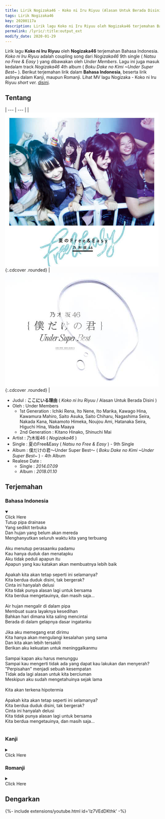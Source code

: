 ```yaml
---
title: Lirik Nogizaka46 - Koko ni Iru Riyuu (Alasan Untuk Berada Disini)
tags: Lirik Nogizaka46
key: 20200117a
description: Lirik lagu Koko ni Iru Riyuu oleh Nogizaka46 terjemahan Bahasa Indonesia. Koko ni Iru Riyuu adalah coupling song Nogizaka46 9th single dan 4th album.
permalink: /lyric/:title:output_ext
modify_date: 2020-01-29
---
```


Lirik lagu **Koko ni Iru Riyuu** oleh **Nogizaka46** terjemahan Bahasa Indonesia. *Koko ni Iru Riyuu* adalah coupling song dari *Nogizaka46* 9th single ( *Natsu no Free & Easy* ) yang dibawakan oleh *Under Members*. Lagu ini juga masuk kedalam track *Nogizaka46* 4th album ( *Boku Dake no Kimi ~Under Super Best~* ). <!--more--> Berikut terjemahan lirik dalam **Bahasa Indonesia**, beserta lirik aslinya dalam Kanji, maupun Romanji. Lihat MV lagu Nogizaka - Koko ni Iru Riyuu *short ver.* [disini](#dengarkan).

## Tentang

| --- | --- |
| ![Nogizaka46 9th Single Type C](/assets/images/nogizaka46-9th-single-type-c.jpg "Nogizaka46 9th Single Type C"){:.cdcover .rounded} | ![Nogizaka46 4th Album Limited Edition](/assets/images/nogizaka46-4th-album-limited-edition.jpg "Nogizaka46 4th Album Limited Edition"){:.cdcover .rounded} |

- Judul : **ここにいる理由** ( *Koko ni Iru Riyuu* / Alasan Untuk Berada Disini )
- Oleh : Under Members
	- 1st Generation : Ichiki Rena, Ito Nene, Ito Marika, Kawago Hina, Kawamura Mahiro, Saito Asuka, Saito Chiharu, Nagashima Seira, Nakada Kana, Nakamoto Himeka, Noujou Ami, Hatanaka Seira, Higuchi Hina, Wada Maaya
	- 2nd Generation : Kitano Hinako, Shinuchi Mai
- Artist : 乃木坂46 ( *Nogizaka46* )
- Single : 夏のFree&Easy ( *Natsu no Free & Easy* ) - 9th Single
- Album  : 僕だけの君～Under Super Best～ ( *Boku Dake no Kimi ~Under Super Best~* ) - 4th Album
- Realese Date :
	- Single : *2014.07.09*
	- Album  : *2018.01.10*

## Terjemahan 

### Bahasa Indonesia
<details open><summary><div class="button button--outline-error button--rounded my-2"><i class="fas fa-chevron-circle-down"></i> Click Here</div></summary>
Tutup pipa drainase<br>
Yang sedikit terbuka<br>
Dan hujan yang belum akan mereda<br>
Menghanyutkan seluruh waktu kita yang terbuang<br>
<br>
Aku menutup perasaanku padamu<br>
Kau hanya duduk dan menatapku<br>
Aku tidak peduli apapun itu<br>
Apapun yang kau katakan akan membuatnya lebih baik<br>
<br>
Apakah kita akan tetap seperti ini selamanya?<br>
Kita berdua duduk disini, tak bergerak?<br>
Cinta ini hanyalah delusi<br>
Kita tidak punya alasan lagi untuk bersama<br>
Kita berdua mengetauinya, dan masih saja...<br>
<br>
Air hujan mengalir di dalam pipa<br>
Membuat suara layaknya kesedihan<br>
Bahkan hari dimana kita saling mencintai<br>
Berada di dalam gelapnya dasar ingatanku<br>
<br>
Jika aku memegang erat dirimu<br>
Kita hanya akan mengulangi kesalahan yang sama<br>
Dan kita akan lebih tersakiti<br>
Berikan aku kekuatan untuk meninggalkanmu<br>
<br>
Sampai kapan aku harus menunggu<br>
Sampai kau mengerti tidak ada yang dapat kau lakukan dan menyerah?<br>
"Perpisahan" menjadi sebuah kesempatan<br>
Tidak ada lagi alasan untuk kita berciuman<br>
Meskipun aku sudah mengetahuinya sejak lama<br>
<br>
Kita akan terkena hipotermia<br>
<br>
Apakah kita akan tetap seperti ini selamanya?<br>
Kita berdua duduk disini, tak bergerak?<br>
Cinta ini hanyalah delusi<br>
Kita tidak punya alasan lagi untuk bersama<br>
Kita berdua mengetauinya, dan masih saja...<br>
<br>
</details>

### Kanji
<details><summary><div class="button button--outline-info button--rounded my-2"><i class="fas fa-chevron-circle-down"></i> Click Here</div></summary>
排水溝の蓋(ふた)が<br>
少しだけずれていた<br>
まだ止まないその雨が<br>
無駄な時間　押し流すよ<br>
<br>
君は感情殺して<br>
僕を見つめてじっとしてる<br>
どんな言葉でもいいから<br>
口に出せば楽になれる<br>
<br>
永遠にこうしてるのか？<br>
このまま2人は動けないのか？<br>
愛なんて錯覚なんだ<br>
これ以上　ここにいる理由はない<br>
お互い　わかってるのに…<br>
<br>
下水道に落ちてく<br>
悲しみの音がする<br>
愛し合った日々さえも<br>
暗く深い記憶の底<br>
<br>
君を抱いてしまったら<br>
同じ過ち　繰り返すよ<br>
もっと傷つけてしまう<br>
突き放せる勇気をくれ<br>
<br>
どれくらい待てばいいのか？<br>
どうしようもないとあきらめるまで<br>
サヨナラはきっかけなんだ<br>
もう一度　キスをする理由はない<br>
さっきからわかっていても…<br>
<br>
低体温になる<br>
<br>
永遠にこうしてるのか？<br>
このまま2人は動けないのか？<br>
愛なんて錯覚なんだ<br>
これ以上　ここにいる理由はない<br>
お互い　わかってるのに…<br>
<br>
</details>

### Romanji
<details><summary><div class="button button--outline-success button--rounded my-2"><i class="fas fa-chevron-circle-down"></i> Click Here</div></summary>
haisuikou no futa ga<br>
ukoshi dake zurete ita<br>
mada yamanai sono ame ga<br>
muda na jikan oshinagasu yo<br>
<br>
kimi wa kanjou koroshite<br>
boku wo mitsumete jitto shiteru<br>
donna kotoba demo ii kara<br>
kuchi ni daseba raku ni nareru<br>
<br>
eien ni kou shiteru no ka?<br>
kono mama futari wa ugokenai no ka?<br>
ai nante sakkaku nanda<br>
kore ijou koko ni iru riyuu wa nai<br>
otagai wakatteru no ni...<br>
<br>
gesuidou ni ochiteku<br>
kanashimi no oto ga suru<br>
ai shiatta hibi sae mo<br>
kuraku fukai kioku no soko<br>
<br>
kimi wo daite shimattara<br>
onaji ayamachi kurikaesu yo<br>
motto kizutsukete shimau<br>
tsukihanaseru yuuki wo kure<br>
<br>
dore kurai mateba ii no ka?<br>
dou shiyou mo nai to akirameru made<br>
SAYONARA wa kikkake nanda<br>
mou ichido KISU wo suru riyuu wa nai<br>
sakki kara wakatte ite mo...<br>
<br>
teitaion ni naru<br>
<br>
eien ni kou shiteru no ka?<br>
kono mama futari wa ugokenai no ka?<br>
ai nante sakkaku nanda<br>
kore ijou koko ni iru riyuu wa nai<br>
otagai wakatteru no ni...<br>
<br>
</details>

## Dengarkan
<div>{%- include extensions/youtube.html id='lz7VEdDKthk' -%}</div>
